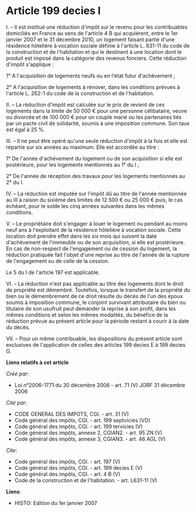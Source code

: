 # Article 199 decies I

I. – Il est institué une réduction d'impôt sur le revenu pour les contribuables domiciliés en France au sens de l'article 4 B
qui acquièrent, entre le 1er janvier 2007 et le 31 décembre 2010, un logement faisant partie d'une résidence hôtelière à
vocation sociale définie à l'article L. 631-11 du code de la construction et de l'habitation et qui le destinent à une
location dont le produit est imposé dans la catégorie des revenus fonciers. Cette réduction d'impôt s'applique :

1° A l'acquisition de logements neufs ou en l'état futur d'achèvement ;

2° A l'acquisition de logements à rénover, dans les conditions prévues à l'article L. 262-1 du code de la construction et de
l'habitation.

II. – La réduction d'impôt est calculée sur le prix de revient de ces logements dans la limite de 50 000 € pour une personne
célibataire, veuve ou divorcée et de 100 000 € pour un couple marié ou les partenaires liés par un pacte civil de solidarité,
soumis à une imposition commune. Son taux est égal à 25 %.

III. – Il ne peut être opéré qu'une seule réduction d'impôt à la fois et elle est répartie sur six années au maximum. Elle
est accordée au titre :

1° De l'année d'achèvement du logement ou de son acquisition si elle est postérieure, pour les logements mentionnés au 1° du
I ;

2° De l'année de réception des travaux pour les logements mentionnés au 2° du I.

IV. – La réduction est imputée sur l'impôt dû au titre de l'année mentionnée au III à raison du sixième des limites de 12 500
€ ou 25 000 € puis, le cas échéant, pour le solde les cinq années suivantes dans les mêmes conditions.

V. – Le propriétaire doit s'engager à louer le logement nu pendant au moins neuf ans à l'exploitant de la résidence hôtelière
à vocation sociale. Cette location doit prendre effet dans les six mois qui suivent la date d'achèvement de l'immeuble ou de
son acquisition, si elle est postérieure. En cas de non-respect de l'engagement ou de cession du logement, la réduction
pratiquée fait l'objet d'une reprise au titre de l'année de la rupture de l'engagement ou de celle de la cession.

Le 5 du I de l'article 197 est applicable.

VI. – La réduction n'est pas applicable au titre des logements dont le droit de propriété est démembré. Toutefois, lorsque le
transfert de la propriété du bien ou le démembrement de ce droit résulte du décès de l'un des époux soumis à imposition
commune, le conjoint survivant attributaire du bien ou titulaire de son usufruit peut demander la reprise à son profit, dans
les mêmes conditions et selon les mêmes modalités, du bénéfice de la réduction prévue au présent article pour la période
restant à courir à la date du décès.

VII. – Pour un même contribuable, les dispositions du présent article sont exclusives de l'application de celles des articles
199 decies E à 199 decies G.

**Liens relatifs à cet article**

_Créé par_:

  - Loi n°2006-1771 du 30 décembre 2006 - art. 71 (V) JORF 31 décembre 2006

_Cité par_:

  - CODE GENERAL DES IMPOTS, CGI. - art. 31 (V)
  - Code général des impôts, CGI. - art. 199 septvicies (VD)
  - Code général des impôts, CGI. - art. 199 tervicies (V)
  - Code général des impôts, annexe 2, CGIAN2. - art. 95 ZN (V)
  - Code général des impôts, annexe 3, CGIAN3. - art. 46 AGL (V)

_Cite_:

  - Code général des impôts, CGI. - art. 197 (V)
  - Code général des impôts, CGI. - art. 199 decies E (V)
  - Code général des impôts, CGI. - art. 4 B (V)
  - Code de la construction et de l'habitation. - art. L631-11 (V)

**Liens**:

  - HISTO: Edition du 1er janvier 2007
